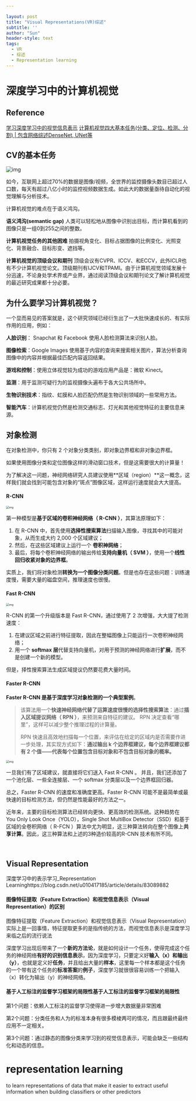 ```yaml
---

layout: post
title: "Visual Representations(VR)综述"
subtitle: ''
author: "Sun"
header-style: text
tags:
  - VR
  - 综述
  - Representation learning
---
```


# 深度学习中的计算机视觉

## Reference

[学习深度学习中的视觉信息表示](https://zhuanlan.zhihu.com/p/72056691)
[计算机视觉四大基本任务(分类、定位、检测、分割) |  包含网络综述DenseNet, UNet等](https://zhuanlan.zhihu.com/p/31727402)

## CV的基本任务

![img](https://pic3.zhimg.com/80/v2-79617ad77b74a2dcb259add4774f25a2_720w.jpg)

如今，互联网上超过70%的数据是图像/视频，全世界的监控摄像头数目已超过人口数，每天有超过八亿小时的监控视频数据生成。如此大的数据量亟待自动化的视觉理解与分析技术。

计算机视觉的难点在于语义鸿沟。

**语义鸿沟(semantic gap)** 人类可以轻松地从图像中识别出目标，而计算机看到的图像只是一组0到255之间的整数。

**计算机视觉任务的其他困难** 拍摄视角变化、目标占据图像的比例变化、光照变化、背景融合、目标形变、遮挡等。

**计算机视觉的顶级会议和期刊** 顶级会议有CVPR、ICCV、和ECCV，此外ICLR也有不少计算机视觉论文。顶级期刊有IJCV和TPAMI。由于计算机视觉领域发展十分迅速，不论身处学术界或产业界，通过阅读顶级会议和期刊论文了解计算机视觉的最近研究成果都十分必要。

## **为什么要学习计算机视觉？**

一个显而易见的答案就是，这个研究领域已经衍生出了一大批快速成长的、有实际作用的应用，例如：

**人脸识别**： Snapchat 和 Facebook 使用人脸检测算法来识别人脸。

**图像检索**：Google Images 使用基于内容的查询来搜索相关图片，算法分析查询图像中的内容并根据最佳匹配内容返回结果。

**游戏和控制**：使用立体视觉较为成功的游戏应用产品是：微软 Kinect。

**监测**：用于监测可疑行为的监视摄像头遍布于各大公共场所中。

**生物识别技术**：指纹、虹膜和人脸匹配仍然是生物识别领域的一些常用方法。

**智能汽车**：计算机视觉仍然是检测交通标志、灯光和其他视觉特征的主要信息来源。

## 对象检测

在对象检测中，你只有 2 个对象分类类别，即对象边界框和非对象边界框。

如果使用图像分类和定位图像这样的滑动窗口技术，但是这需要很大的计算量！

为了解决这一问题，神经网络研究人员建议使用**区域（region）**这一概念，这样我们就会找到可能包含对象的“斑点”图像区域，这样运行速度就会大大提高。

#### R-CNN

<img src="https://file.ai100.com.cn/files/sogou-articles/original/449b1729-bb95-4b83-9e64-af867d3fda23/640.png" alt="img" style="zoom: 50%;" />

第一种模型是**基于区域的卷积神经网络（ R-CNN ）**，其算法原理如下：

1. 在 R-CNN 中，首先使用**选择性搜索算法**扫描输入图像，寻找其中的可能对象，从而生成大约 2,000 个区域建议；
2. 然后，在这些区域建议上运行一个 **卷积神网络**；
3. 最后，将每个卷积神经网络的输出传给**支持向量机（ SVM ）**，使用一个**线性回归收紧对象的边界框**。

实质上，我们将对象检测**转换为一个图像分类问题**。但是也存在这些问题：训练速度慢，需要大量的磁盘空间，推理速度也很慢。

#### Fast R-CNN

<img src="https://file.ai100.com.cn/files/sogou-articles/original/cc21d18e-830b-4556-8392-cea56cc731ba/640.png" alt="img" style="zoom: 50%;" />

R-CNN 的第一个升级版本是 Fast R-CNN，通过使用了 2 次增强，大大提了检测速度：

1. 在建议区域之前进行特征提取，因此在整幅图像上只能运行一次卷积神经网络；
2. 用一个 **softmax 层**代替支持向量机，对用于预测的神经网络进行**扩展**，而不是创建一个新的模型。

但是，择性搜索算法生成区域提议仍然要花费大量时间。

#### Faster R-CNN

**Faster R-CNN 是基于深度学习对象检测的一个典型案例**。

> 该算法用一个**快速神经网络代替了运算速度很慢的选择性搜索算法**：通过**插入区域提议网络（ RPN ）**，来预测来自特征的建议。 RPN 决定查看“哪里”，这样可以减少整个推理过程的计算量。 
>
> RPN 快速且高效地扫描每一个位置，来评估在给定的区域内是否需要作进一步处理，其实现方式如下：**通过输出 k 个边界框建议，每个边界框建议都有 2 个值——代表每个位置包含目标对象和不包含目标对象的概率。**

<img src="https://file.ai100.com.cn/files/sogou-articles/original/16ba72fb-f96e-4b84-b89b-5d10429da296/640.png" alt="img" style="zoom:50%;" />

﻿一旦我们有了区域建议，就直接将它们送入 Fast R-CNN 。 并且，我们还添加了一个池化层、一些全连接层、一个 softmax 分类层以及一个边界框回归器。

总之，Faster R-CNN 的速度和准确度更高。Faster R-CNN 可能不是最简单或最快速的目标检测方法，但仍然是性能最好的方法之一。

近年来，主要的目标检测算法已经转向更快、更高效的检测系统。这种趋势在 You Only Look Once（YOLO），Single Shot MultiBox Detector（SSD）和基于区域的全卷积网络（ R-FCN ）算法中尤为明显，这三种算法转向在整个图像上**共享计算**。因此，这三种算法和上述的3种造价较高的R-CNN 技术有所不同。

  

## Visual Representation

深度学习中的表示学习_Representation Learninghttps://blog.csdn.net/u010417185/article/details/83089882

#### 图像特征提取（Feature Extraction）和视觉信息表示（Visual Representation）的区别

图像特征提取（Feature Extraction）和视觉信息表示（Visual Representation）实际上是一回事情，特征提取更多的是指传统的方法，而视觉信息表示是深度学习来临之后的流行说法

深度学习出现后带来了一个**新的方法论**，就是如何设计一个任务，使得完成这个任务的神经网络**有好的识别信息表示**，因为深度学习，只要定义好**输入（x）和输出（y）**，也就是定义好**任务**，并且给出大量的**样本**，这里每一个样本都是这个任务的一个带有这个任务的**标准答案**的**例子**，深度学习就很很容易训练一个把输入（x）转化为输出（y）的神经网络。

#### 基于人工标注的监督学习框架的局限性基于人工标注的监督学习框架的局限性

第1个问题：依赖人工标注的监督学习使得进一步增大数据量非常困难

第2个问题：分类任务和人为的标准本身有很多模棱两可的情况，而且跟最终最终应用不一定相关。

第3个问题：通过静态的图像分类来学习到的视觉信息表示，可能会缺乏一些结构化和动态的信息。

# representation learning 

to learn representations of data that make it easier to extract useful information when building classifiers or other predictors

